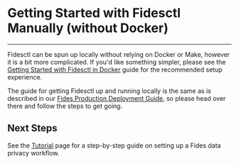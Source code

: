 # Getting Started with Fidesctl Manually (without Docker)

---

Fidesctl can be spun up locally without relying on Docker or Make, however it is a bit more complicated. If you'd like something simpler, please see the [Getting Started with Fidesctl in Docker](docker.md) guide for the recommended setup experience.

The guide for getting Fidesctl up and running locally is the same as is described in our [Fides Production Deployment Guide](/deployment/), so please head over there and follow the steps to get going.

## Next Steps

See the [Tutorial](/tutorial/overview/) page for a step-by-step guide on setting up a Fides data privacy workflow.
